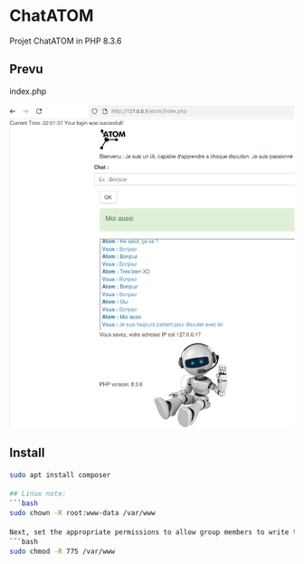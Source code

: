 # ChatATOM
Projet ChatATOM in PHP 8.3.6

## Prevu
index.php
<div style="display: flex; justify-content: center; align-items: center; gap: 1em; margin: 0 0 2em 0;">
  <img src="./prevu.png" style="flex-grow: 1; flex-shrink: 1;" />
</div>


## Install
```bash
sudo apt install composer

## Linux note:
```bash
sudo chown -R root:www-data /var/www

Next, set the appropriate permissions to allow group members to write to these directories:
```bash
sudo chmod -R 775 /var/www
